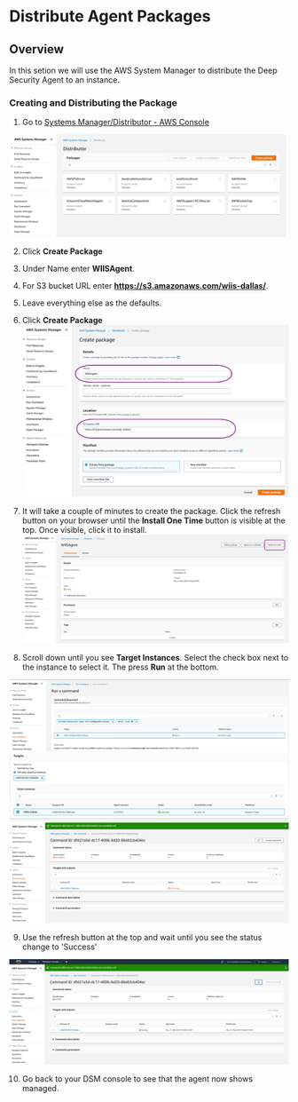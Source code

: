 # Distribute Agent Packages

## Overview
In this setion we will use the AWS System Manager to distribute the Deep Security Agent to an instance.

### Creating and Distributing the Package

1. Go to [Systems Manager/Distributor - AWS Console](https://console.aws.amazon.com/systems-manager/distributor)

![](https://github.com/Halimer/wiis_dallas/blob/master/images/distributor.png)

2. Click **Create Package**

3. Under Name enter **WIISAgent**.

4. For S3 bucket URL enter **https://s3.amazonaws.com/wiis-dallas/**.

5. Leave everything else as the defaults.

6. Click **Create Package**
![](https://github.com/Halimer/wiis_dallas/blob/master/images/create_package.png)

7. It will take a couple of minutes to create the package.  Click the refresh button on your browser until the **Install One Time** button is visible at the top.  Once visible, click it to install.
![](https://github.com/Halimer/wiis_dallas/blob/master/images/install1.png)

8. Scroll down until you see **Target Instances**.  Select the check box next to the instance to select it.  The press **Run** at the bottom.

![](https://github.com/Halimer/wiis_dallas/blob/master/images/run.png)
![](https://github.com/Halimer/wiis_dallas/blob/master/images/run2.png)
![](https://github.com/Halimer/wiis_dallas/blob/master/images/run3.png)

9. Use the refresh button at the top and wait until you see the status change to 'Success'

![](https://github.com/Halimer/wiis_dallas/blob/master/images/run4.png)

10. Go back to your DSM console to see that the agent now shows managed.



